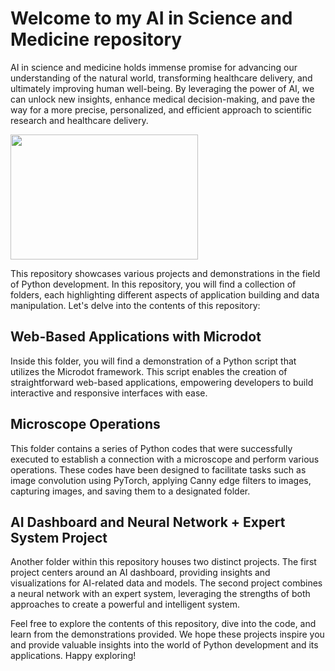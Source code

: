 # Welcome to my AI in Science and Medicine repository

AI in science and medicine holds immense promise for advancing our understanding of the natural world, transforming healthcare delivery, and ultimately improving human well-being. By leveraging the power of AI, we can unlock new insights, enhance medical decision-making, and pave the way for a more precise, personalized, and efficient approach to scientific research and healthcare delivery.

<img src="https://cdn.the-scientist.com/assets/articleNo/65746/aImg/31564/artificial-intelligence-image-data-learning-m.png" width="300" height="200">

This repository showcases various projects and demonstrations in the field of Python development. In this repository, you will find a collection of folders, each highlighting different aspects of application building and data manipulation. Let's delve into the contents of this repository:

## Web-Based Applications with Microdot

Inside this folder, you will find a demonstration of a Python script that utilizes the Microdot framework. This script enables the creation of straightforward web-based applications, empowering developers to build interactive and responsive interfaces with ease.

## Microscope Operations

This folder contains a series of Python codes that were successfully executed to establish a connection with a microscope and perform various operations. These codes have been designed to facilitate tasks such as image convolution using PyTorch, applying Canny edge filters to images, capturing images, and saving them to a designated folder.

## AI Dashboard and Neural Network + Expert System Project

Another folder within this repository houses two distinct projects. The first project centers around an AI dashboard, providing insights and visualizations for AI-related data and models. The second project combines a neural network with an expert system, leveraging the strengths of both approaches to create a powerful and intelligent system.

Feel free to explore the contents of this repository, dive into the code, and learn from the demonstrations provided. We hope these projects inspire you and provide valuable insights into the world of Python development and its applications. Happy exploring!
